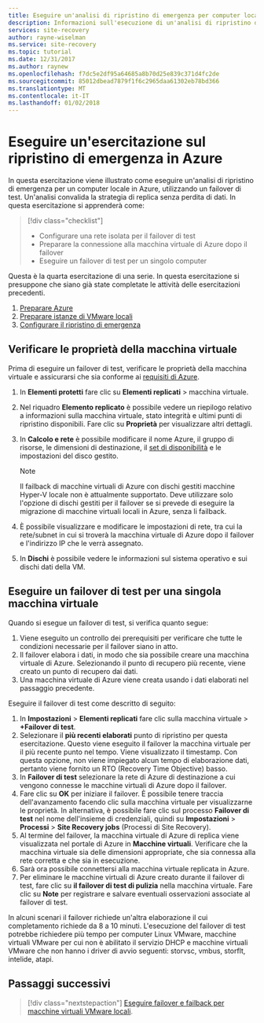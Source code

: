```yaml
---
title: Eseguire un'analisi di ripristino di emergenza per computer locali in Azure tramite Azure Site Recovery | Microsoft Docs
description: Informazioni sull'esecuzione di un'analisi di ripristino di emergenza locale in Azure, con Azure Site Recovery
services: site-recovery
author: rayne-wiselman
ms.service: site-recovery
ms.topic: tutorial
ms.date: 12/31/2017
ms.author: raynew
ms.openlocfilehash: f7dc5e2df95a64685a8b70d25e839c371d4fc2de
ms.sourcegitcommit: 85012dbead7879f1f6c2965daa61302eb78bd366
ms.translationtype: MT
ms.contentlocale: it-IT
ms.lasthandoff: 01/02/2018
---
```

# <a name="run-a-disaster-recovery-drill-to-azure"></a>Eseguire un'esercitazione sul ripristino di emergenza in Azure

In questa esercitazione viene illustrato come eseguire un'analisi di ripristino di emergenza per un computer locale in Azure, utilizzando un failover di test. Un'analisi convalida la strategia di replica senza perdita di dati. In questa esercitazione si apprenderà come:

> [!div class="checklist"]
> * Configurare una rete isolata per il failover di test
> * Preparare la connessione alla macchina virtuale di Azure dopo il failover
> * Eseguire un failover di test per un singolo computer

Questa è la quarta esercitazione di una serie. In questa esercitazione si presuppone che siano già state completate le attività delle esercitazioni precedenti.

1. [Preparare Azure](tutorial-prepare-azure.md)
2. [Preparare istanze di VMware locali](tutorial-prepare-on-premises-vmware.md)
3. [Configurare il ripristino di emergenza](tutorial-vmware-to-azure.md)

## <a name="verify-vm-properties"></a>Verificare le proprietà della macchina virtuale

Prima di eseguire un failover di test, verificare le proprietà della macchina virtuale e assicurarsi che sia conforme ai [requisiti di Azure](site-recovery-support-matrix-to-azure.md#failed-over-azure-vm-requirements).

1. In **Elementi protetti** fare clic su **Elementi replicati** > macchina virtuale.
2. Nel riquadro **Elemento replicato** è possibile vedere un riepilogo relativo a informazioni sulla macchina virtuale, stato integrità e ultimi punti di ripristino disponibili. Fare clic su **Proprietà** per visualizzare altri dettagli.
3. In **Calcolo e rete** è possibile modificare il nome Azure, il gruppo di risorse, le dimensioni di destinazione, il [set di disponibilità](../virtual-machines/windows/tutorial-availability-sets.md) e le impostazioni del disco gestito.
   
      >[!NOTE]
      Il failback di macchine virtuali di Azure con dischi gestiti macchine Hyper-V locale non è attualmente supportato. Deve utilizzare solo l'opzione di dischi gestiti per il failover se si prevede di eseguire la migrazione di macchine virtuali locali in Azure, senza li failback.
   
4. È possibile visualizzare e modificare le impostazioni di rete, tra cui la rete/subnet in cui si troverà la macchina virtuale di Azure dopo il failover e l'indirizzo IP che le verrà assegnato.
5. In **Dischi** è possibile vedere le informazioni sul sistema operativo e sui dischi dati della VM.

## <a name="run-a-test-failover-for-a-single-vm"></a>Eseguire un failover di test per una singola macchina virtuale

Quando si esegue un failover di test, si verifica quanto segue:

1. Viene eseguito un controllo dei prerequisiti per verificare che tutte le condizioni necessarie per il failover siano in atto.
2. Il failover elabora i dati, in modo che sia possibile creare una macchina virtuale di Azure. Selezionando il punto di recupero più recente, viene creato un punto di recupero dai dati.
3. Una macchina virtuale di Azure viene creata usando i dati elaborati nel passaggio precedente.

Eseguire il failover di test come descritto di seguito:

1. In **Impostazioni** > **Elementi replicati** fare clic sulla macchina virtuale > **+Failover di test**.
2. Selezionare il **più recenti elaborati** punto di ripristino per questa esercitazione. Questo viene eseguito il failover la macchina virtuale per il più recente punto nel tempo. Viene visualizzato il timestamp. Con questa opzione, non viene impiegato alcun tempo di elaborazione dati, pertanto viene fornito un RTO (Recovery Time Objective) basso.
3. In **Failover di test** selezionare la rete di Azure di destinazione a cui vengono connesse le macchine virtuali di Azure dopo il failover.
4. Fare clic su **OK** per iniziare il failover. È possibile tenere traccia dell'avanzamento facendo clic sulla macchina virtuale per visualizzarne le proprietà. In alternativa, è possibile fare clic sul processo **Failover di test** nel nome dell'insieme di credenziali, quindi su **Impostazioni** > **Processi** >
   **Site Recovery jobs** (Processi di Site Recovery).
5. Al termine del failover, la macchina virtuale di Azure di replica viene visualizzata nel portale di Azure in **Macchine virtuali**. Verificare che la macchina virtuale sia delle dimensioni appropriate, che sia connessa alla rete corretta e che sia in esecuzione.
6. Sarà ora possibile connettersi alla macchina virtuale replicata in Azure.
7. Per eliminare le macchine virtuali di Azure creato durante il failover di test, fare clic su **il failover di test di pulizia** nella macchina virtuale. Fare clic su **Note** per registrare e salvare eventuali osservazioni associate al failover di test.

In alcuni scenari il failover richiede un'altra elaborazione il cui completamento richiede da 8 a 10 minuti. L'esecuzione del failover di test potrebbe richiedere più tempo per computer Linux VMware, macchine virtuali VMware per cui non è abilitato il servizio DHCP e macchine virtuali VMware che non hanno i driver di avvio seguenti: storvsc, vmbus, storflt, intelide, atapi.

## <a name="next-steps"></a>Passaggi successivi

> [!div class="nextstepaction"]
> [Eseguire failover e failback per macchine virtuali VMware locali](tutorial-vmware-to-azure-failover-failback.md).
